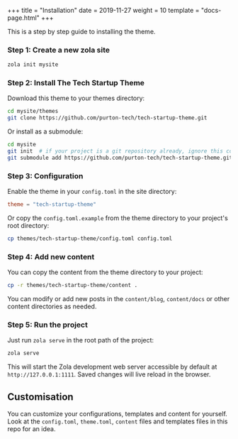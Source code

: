 +++
title = "Installation"
date = 2019-11-27
weight = 10
template = "docs-page.html"
+++


This is a step by step guide to installing the theme.

### Step 1: Create a new zola site

```bash
zola init mysite
```

### Step 2: Install The Tech Startup Theme

Download this theme to your themes directory:

```bash
cd mysite/themes
git clone https://github.com/purton-tech/tech-startup-theme.git
```

Or install as a submodule:

```bash
cd mysite
git init  # if your project is a git repository already, ignore this command
git submodule add https://github.com/purton-tech/tech-startup-theme.git themes/tech-startup-theme
```

### Step 3: Configuration

Enable the theme in your `config.toml` in the site directory:

```toml
theme = "tech-startup-theme"
```

Or copy the `config.toml.example` from the theme directory to your project's
root directory:

```bash
cp themes/tech-startup-theme/config.toml config.toml
```

### Step 4: Add new content

You can copy the content from the theme directory to your project:

```bash
cp -r themes/tech-startup-theme/content .
```

You can modify or add new posts in the `content/blog`, `content/docs` or other
content directories as needed.

### Step 5: Run the project

Just run `zola serve` in the root path of the project:

```bash
zola serve
```

This will start the Zola development web server accessible by default at
`http://127.0.0.1:1111`. Saved changes will live reload in the browser.

## Customisation

You can customize your configurations, templates and content for yourself. Look
at the `config.toml`, `theme.toml`, `content` files and templates files in this
repo for an idea.
